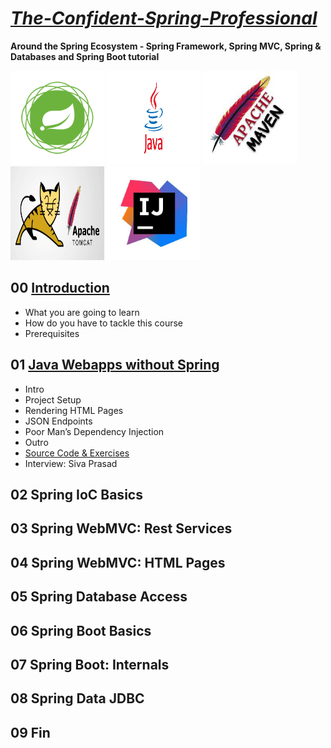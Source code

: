 # ***[The-Confident-Spring-Professional]()***
  **Around the Spring Ecosystem - Spring Framework, Spring MVC, Spring & Databases and Spring Boot tutorial**


<p float="left">
  <img src="https://github.com/halilkosee/The-Confident-Spring-Professional/blob/main/img/1.png" width="150" height=150 />
  <img src="https://github.com/halilkosee/The-Confident-Spring-Professional/blob/main/img/2.png" width="150" height=150 />
  <img src="https://github.com/halilkosee/The-Confident-Spring-Professional/blob/main/img/3.jfif" width="150" height=150 />
  <img src="https://github.com/halilkosee/The-Confident-Spring-Professional/blob/main/img/4.png" width="150" height=150 />
  <img src="https://github.com/halilkosee/The-Confident-Spring-Professional/blob/main/img/5.jpg" width="150" height=150 />
</p>


## 00 [Introduction](https://github.com/halilkosee/The-Confident-Spring-Professional/blob/main/00%20Introduction/readme.md)
* What you are going to learn
* How do you have to tackle this course
* Prerequisites

## 01 [Java Webapps without Spring](https://github.com/halilkosee/The-Confident-Spring-Professional/tree/main/01%20Java%20Webapps%20without%20Spring/myfancypdfinvoices/src/main/java/com/halilkose/myfancypdfinvoices)
* Intro
* Project Setup
* Rendering HTML Pages
* JSON Endpoints
* Poor Man’s Dependency Injection
* Outro
* [Source Code & Exercises](https://github.com/halilkosee/The-Confident-Spring-Professional/tree/main/01%20Java%20Webapps%20without%20Spring/mybank)
* Interview: Siva Prasad

## 02 Spring IoC Basics
## 03 Spring WebMVC: Rest Services
## 04 Spring WebMVC: HTML Pages
## 05 Spring Database Access
## 06 Spring Boot Basics
## 07 Spring Boot: Internals
## 08 Spring Data JDBC
## 09 Fin
  
  
  
  
